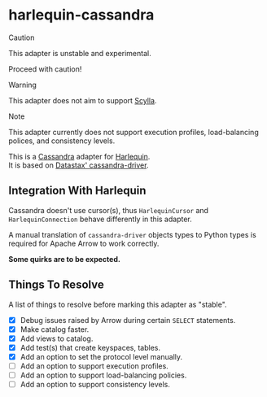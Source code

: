 # harlequin-cassandra

> [!CAUTION]
> This adapter is unstable and experimental.
>
> Proceed with caution!

> [!WARNING]
> This adapter does not aim to support [Scylla](https://www.scylladb.com).

> [!NOTE]
> This adapter currently does not support execution profiles, load-balancing
> polices, and consistency levels.

This is a [Cassandra](http://cassandra.apache.org) adapter for [Harlequin](https://harlequin.sh).  
It is based on [Datastax' cassandra-driver](https://github.com/datastax/python-driver).

## Integration With Harlequin

Cassandra doesn't use cursor(s), thus `HarlequinCursor` and `HarlequinConnection`
behave differently in this adapter.

A manual translation of `cassandra-driver` objects types to Python types is
required for Apache Arrow to work correctly.

**Some quirks are to be expected.**

## Things To Resolve

A list of things to resolve before marking this adapter as "stable".

- [x] Debug issues raised by Arrow during certain `SELECT` statements.
- [x] Make catalog faster.
- [x] Add views to catalog.
- [x] Add test(s) that create keyspaces, tables.
- [x] Add an option to set the protocol level manually.
- [ ] Add an option to support execution profiles.
- [ ] Add an option to support load-balancing policies.
- [ ] Add an option to support consistency levels.
